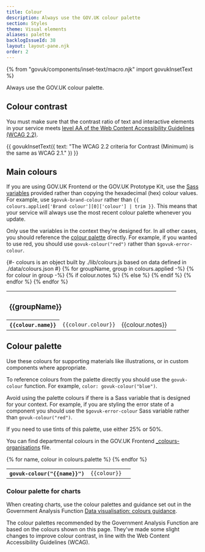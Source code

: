 ```yaml
---
title: Colour
description: Always use the GOV.UK colour palette
section: Styles
theme: Visual elements
aliases: palette
backlogIssueId: 38
layout: layout-pane.njk
order: 2
---
```


{% from "govuk/components/inset-text/macro.njk" import govukInsetText %}

Always use the GOV.UK colour palette.

## Colour contrast

You must make sure that the contrast ratio of text and interactive elements in
your service meets [level AA of the Web Content Accessibility Guidelines
(WCAG 2.2)](https://www.w3.org/TR/WCAG22/#contrast-minimum).

{{ govukInsetText({
  text: "The WCAG 2.2 criteria for Contrast (Minimum) is the same as WCAG 2.1."
}) }}

## Main colours

If you are using GOV.UK Frontend or the GOV.UK Prototype Kit, use the [Sass
variables](https://frontend.design-system.service.gov.uk/sass-api-reference/#colours) provided rather than copying the
hexadecimal (hex) colour values. For example, use `$govuk-brand-colour` rather
than `{{ colours.applied['Brand colour'][0]['colour'] | trim }}`.
This means that your service will always use the most recent colour palette
whenever you update.

Only use the variables in the context they're designed for. In all other cases,
you should reference the [colour palette](#colour-palette) directly. For
example, if you wanted to use red, you should
use `govuk-colour("red")` rather than `$govuk-error-colour`.

<table class="govuk-body app-colour-list" summary="Table of main colours">
  <tbody>
  {#- colours is an object built by ./lib/colours.js based on data defined in ./data/colours.json #}
  {% for groupName, group in colours.applied -%}
    <tr>
      <td colspan="3">
        <h3 class="govuk-heading-m {% if not loop.first %}govuk-!-padding-top-6{% endif %}">
        {{groupName}}
        </h3>
      </td>
    </tr>
    {% for colour in group -%}
      <tr class="app-colour-list-row">
        <th class="app-colour-list-column app-colour-list-column--name" scope="row">
          <span class="app-swatch {% if colour.colour == "#ffffff" %}app-swatch-border{% endif %}" style="background-color:{{colour.colour}}"></span>
          <code>{{colour.name}}</code>
        </th>
        <td class="app-colour-list-column app-colour-list-column--colour">
          <code>{{colour.colour}}</code>
        </td>
        {% if colour.notes %}
        <td class="app-colour-list-column app-colour-list-column--notes">
          {{colour.notes}}
        </td>
        {% else %}
        <td class="app-colour-list-column app-colour-list-column--notes">
        </td>
        {% endif %}
      </tr>
    {% endfor %}
  {% endfor %}
  </tbody>
</table>

## Colour palette

Use these colours for supporting materials like illustrations, or in custom components where appropriate.

To reference colours from the palette directly you should use the `govuk-colour`
function. For example, `color: govuk-colour("blue")`.

Avoid using the palette colours if there is a Sass variable that is designed for
your context. For example, if you are styling the error state of a component you
should use the `$govuk-error-colour` Sass variable rather than
`govuk-colour("red")`.

If you need to use tints of this palette, use either 25% or 50%.

You can find departmental colours in the GOV.UK Frontend [\_colours-organisations](https://github.com/alphagov/govuk-frontend/blob/main/packages/govuk-frontend/src/govuk/settings/_colours-organisations.scss) file.

<table class="govuk-body app-colour-list" summary="Table of extended colours">
  <tbody>
  {% for name, colour in colours.palette %}
    <tr class="app-colour-list-row">
      <th class="app-colour-list-column app-colour-list-column--name" scope="row">
        <span class="app-swatch {% if colour == "#ffffff" %}app-swatch-border{% endif %}" style="background-color:{{colour}}"></span>
        <code>govuk-colour("{{name}}")</code>
      </th>
      <td class="app-colour-list-column app-colour-list-column--colour">
        <code>{{colour}}</code>
      </td>
      <td class="app-colour-list-column app-colour-list-column--notes"></td>
    </tr>
  {% endfor %}
 </tbody>
</table>

### Colour palette for charts

When creating charts, use the colour palettes and guidance set out in the Government Analysis Function [Data visualisation: colours guidance](https://analysisfunction.civilservice.gov.uk/policy-store/data-visualisation-colours-in-charts/).

The colour palettes recommended by the Government Analysis Function are based on the colours shown on this page. They've made some slight changes to improve colour contrast, in line with the Web Content Accessibility Guidelines (WCAG).
